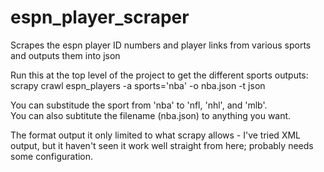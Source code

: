 espn_player_scraper
===================

Scrapes the espn player ID numbers and player links from various sports and outputs them into json

Run this at the top level of the project to get the different sports outputs:
scrapy crawl espn_players -a sports='nba' -o nba.json -t json

You can substitude the sport from 'nba' to 'nfl, 'nhl', and 'mlb'.  
You can also subtitute the filename (nba.json) to anything you want.  

The format output it only limited to what scrapy allows - I've tried XML output, but it haven't seen it work well straight from here; probably needs some configuration.
